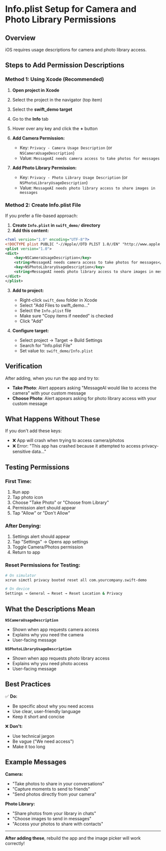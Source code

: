 # Info.plist Setup for Camera and Photo Library Permissions

## Overview
iOS requires usage descriptions for camera and photo library access.

## Steps to Add Permission Descriptions

### Method 1: Using Xcode (Recommended)

1. **Open project in Xcode**
2. Select the project in the navigator (top item)
3. Select the **swift_demo target**
4. Go to the **Info** tab
5. Hover over any key and click the **+** button

6. **Add Camera Permission:**
   - Key: `Privacy - Camera Usage Description` (or `NSCameraUsageDescription`)
   - Value: `MessageAI needs camera access to take photos for messages`

7. **Add Photo Library Permission:**
   - Key: `Privacy - Photo Library Usage Description` (or `NSPhotoLibraryUsageDescription`)
   - Value: `MessageAI needs photo library access to share images in messages`

### Method 2: Create Info.plist File

If you prefer a file-based approach:

1. **Create `Info.plist` in `swift_demo/` directory**
2. **Add this content:**

```xml
<?xml version="1.0" encoding="UTF-8"?>
<!DOCTYPE plist PUBLIC "-//Apple//DTD PLIST 1.0//EN" "http://www.apple.com/DTDs/PropertyList-1.0.dtd">
<plist version="1.0">
<dict>
    <key>NSCameraUsageDescription</key>
    <string>MessageAI needs camera access to take photos for messages</string>
    <key>NSPhotoLibraryUsageDescription</key>
    <string>MessageAI needs photo library access to share images in messages</string>
</dict>
</plist>
```

3. **Add to project:**
   - Right-click `swift_demo` folder in Xcode
   - Select "Add Files to swift_demo..."
   - Select the `Info.plist` file
   - Make sure "Copy items if needed" is checked
   - Click "Add"

4. **Configure target:**
   - Select project → Target → Build Settings
   - Search for "Info.plist File"
   - Set value to: `swift_demo/Info.plist`

## Verification

After adding, when you run the app and try to:

- **Take Photo**: Alert appears asking "MessageAI would like to access the camera" with your custom message
- **Choose Photo**: Alert appears asking for photo library access with your custom message

## What Happens Without These

If you don't add these keys:
- ❌ App will crash when trying to access camera/photos
- ❌ Error: "This app has crashed because it attempted to access privacy-sensitive data..."

## Testing Permissions

### First Time:
1. Run app
2. Tap photo icon
3. Choose "Take Photo" or "Choose from Library"
4. Permission alert should appear
5. Tap "Allow" or "Don't Allow"

### After Denying:
1. Settings alert should appear
2. Tap "Settings" → Opens app settings
3. Toggle Camera/Photos permission
4. Return to app

### Reset Permissions for Testing:
```bash
# On simulator
xcrun simctl privacy booted reset all com.yourcompany.swift-demo

# On device
Settings → General → Reset → Reset Location & Privacy
```

## What the Descriptions Mean

**`NSCameraUsageDescription`**
- Shown when app requests camera access
- Explains why you need the camera
- User-facing message

**`NSPhotoLibraryUsageDescription`**
- Shown when app requests photo library access
- Explains why you need photo access
- User-facing message

## Best Practices

✅ **Do:**
- Be specific about why you need access
- Use clear, user-friendly language
- Keep it short and concise

❌ **Don't:**
- Use technical jargon
- Be vague ("We need access")
- Make it too long

## Example Messages

**Camera:**
- "Take photos to share in your conversations"
- "Capture moments to send to friends"
- "Send photos directly from your camera"

**Photo Library:**
- "Share photos from your library in chats"
- "Choose images to send in messages"
- "Access your photos to share with contacts"

---

**After adding these**, rebuild the app and the image picker will work correctly!

